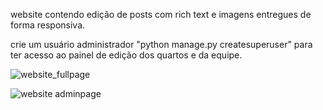 website contendo edição de posts com rich text e imagens entregues de forma responsiva.

crie um usuário administrador "python manage.py createsuperuser" para ter acesso ao painel de edição dos quartos e da equipe.

![website_fullpage](https://user-images.githubusercontent.com/56127956/98454627-7c7da080-2145-11eb-9e9d-53e4cbad0c9f.png)

![website adminpage](https://user-images.githubusercontent.com/56127956/98454635-9a4b0580-2145-11eb-8ba1-cf5ec0404fd0.png)


